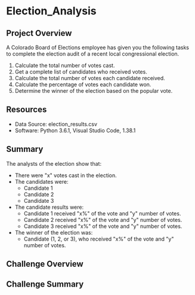 # Election_Analysis

## Project Overview
A Colorado Board of Elections employee has given you the following tasks to complete the election audit of a recent local congressional election. 

1. Calculate the total number of votes cast. 
2. Get a complete list of candidates who received votes. 
3. Calculate the total number of votes each candidate received. 
4. Calculate the percentage of votes each candidate won. 
5. Determine the winner of the election based on the popular vote. 

## Resources 
- Data Source: election_results.csv
- Software: Python 3.6.1, Visual Studio Code, 1.38.1

## Summary 
The analysts of the election show that:
- There were "x" votes cast in the election. 
- The candidates were:
  - Candidate 1
  - Candidate 2 
  - Candidate 3 
- The candidate results were:
  - Candidate 1 received "x%" of the vote and "y" number of votes.
  - Candidate 2 received "x%" of the vote and "y" number of votes. 
  - Candidate 3 received "x%" of the vote and "y" number of votes. 
- The winner of the election was: 
  - Candidate (1, 2, or 3), who received "x%" of the vote and "y" number of votes. 

## Challenge Overview

## Challenge Summary
